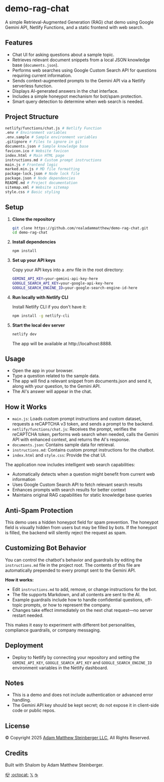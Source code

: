 # demo-rag-chat

A simple Retrieval-Augmented Generation (RAG) chat demo using Google Gemini API, Netlify Functions, and a static frontend with web search.

## Features

- Chat UI for asking questions about a sample topic.
- Retrieves relevant document snippets from a local JSON knowledge base (`documents.json`).
- Performs web searches using Google Custom Search API for questions requiring current information.
- Sends context-augmented prompts to the Gemini API via a Netlify serverless function.
- Displays AI-generated answers in the chat interface.
- Includes a simple honeypot mechanism for bot/spam protection.
- Smart query detection to determine when web search is needed.

## Project Structure

```sh
netlify/functions/chat.js # Netlify Function
.env # Environment variables
.env.sample # Sample environment variables
.gitignore # Files to ignore in git
documents.json # Sample knowledge base
favicon.ico # Website favicon
index.html # Main HTML page
instructions.md # Custom prompt instructions
main.js # Frontend logic
marked.min.js # MD file formatting
package-lock.json # Node lock file
package.json # Node dependencies
README.md # Project documentation
sitemap.xml # Website sitemap
style.css # Basic styling
```

## Setup

1. **Clone the repository**

   ```sh
   git clone https://github.com/realadammatthew/demo-rag-chat.git
   cd demo-rag-chat
   ```

2. **Install dependencies**

    ```sh
    npm install
    ```

3. **Set up your API keys**

    Copy your API keys into a .env file in the root directory:
    
    ```sh
    GEMINI_API_KEY=your-gemini-api-key-here
    GOOGLE_SEARCH_API_KEY=your-google-api-key-here
    GOOGLE_SEARCH_ENGINE_ID=your-google-search-engine-id-here
    ```

4. **Run locally with Netlify CLI**

    Install Netlify CLI if you don't have it:

    ```sh
    npm install -g netlify-cli
    ```

5. **Start the local dev server**

    ```sh
    netlify dev
    ```

    The app will be available at http://localhost:8888.

## Usage

- Open the app in your browser.
- Type a question related to the sample data.
- The app will find a relevant snippet from documents.json and send it, along with your question, to the Gemini API.
- The AI's answer will appear in the chat.

## How it Works

- `main.js`: Loads custom prompt instructions and custom dataset, requests a reCAPTCHA v3 token, and sends a prompt to the backend.
- `netlify/functions/chat.js`: Receives the prompt, verifies the reCAPTCHA token, performs web search when needed, calls the Gemini API with enhanced context, and returns the AI's response.
- `documents.json`: Contains sample data for retrieval.
- `instructions.md`: Contains custom prompt instructions for the chatbot.
- `index.html` and `style.css`: Provide the chat UI.

The application now includes intelligent web search capabilities:
- Automatically detects when a question might benefit from current web information
- Uses Google Custom Search API to fetch relevant search results
- Enhances prompts with search results for better context
- Maintains original RAG capabilities for static knowledge base queries

## Anti-Spam Protection

This demo uses a hidden honeypot field for spam prevention. The honeypot field is visually hidden from users but may be filled by bots. If the honeypot is filled, the backend will silently reject the request as spam.

## Customizing Bot Behavior

You can control the chatbot's behavior and guardrails by editing the `instructions.md` file in the project root. The contents of this file are automatically prepended to every prompt sent to the Gemini API.

**How it works:**
- Edit `instructions.md` to add, remove, or change instructions for the bot.
- The file supports Markdown, and all contents are sent to the AI.
- Example guardrails include how to handle confidential questions, off-topic prompts, or how to represent the company.
- Changes take effect immediately on the next chat request—no server restart needed.

This makes it easy to experiment with different bot personalities, compliance guardrails, or company messaging.

## Deployment

- Deploy to Netlify by connecting your repository and setting the `GEMINI_API_KEY`, `GOOGLE_SEARCH_API_KEY` and `GOOGLE_SEARCH_ENGINE_ID` environment variables in the Netlify dashboard.

## Notes

- This is a demo and does not include authentication or advanced error handling.
- The Gemini API key should be kept secret; do not expose it in client-side code or public repos.

## License

© Copyright 2025 [Adam Matthew Steinberger LLC](https://hire.adam.matthewsteinberger.com), All Rights Reserved.

## Credits
Built with Shalom by Adam Matthew Steinberger.

[📪](mailto:adam@matthewsteinberger.com) [:octocat:](https://github.com/realadammatthew) [𝕏](https://x.com/realadammatthew) [☕](https://coff.ee/realadammatthew)